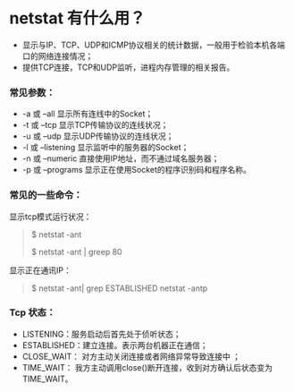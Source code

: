 # netstat 有什么用？

* 显示与IP、TCP、UDP和ICMP协议相关的统计数据，一般用于检验本机各端口的网络连接情况；
* 提供TCP连接，TCP和UDP监听，进程内存管理的相关报告。

### 常见参数：

* -a 或 –all 显示所有连线中的Socket；
* -t 或 –tcp 显示TCP传输协议的连线状况； 
* -u 或 –udp 显示UDP传输协议的连线状况；
* -l 或 –listening 显示监听中的服务器的Socket； 
* -n 或 –numeric 直接使用IP地址，而不通过域名服务器； 
* -p 或 –programs 显示正在使用Socket的程序识别码和程序名称。

### 常见的一些命令：

显示tcp模式运行状况：

> $ netstat -ant
>
> $ netstat -ant \| greep 80

显示正在通讯IP：

> $ netstat -ant\| grep ESTABLISHED netstat -antp

### Tcp 状态：

* LISTENING：服务启动后首先处于侦听状态；
* ESTABLISHED：建立连接。表示两台机器正在通信；
* CLOSE\_WAIT： 对方主动关闭连接或者网络异常导致连接中 ；
* TIME\_WAIT： 我方主动调用close\(\)断开连接，收到对方确认后状态变为TIME\_WAIT。



